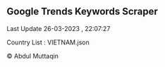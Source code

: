 

## Google Trends Keywords Scraper 
 
Last Update 26-03-2023 , 22:07:27

Country List :
VIETNAM.json



© Abdul Muttaqin 
